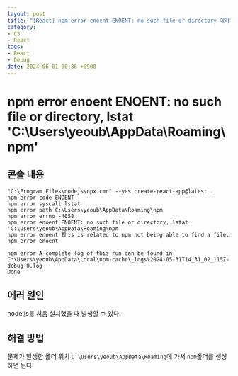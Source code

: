 ```yaml
---
layout: post
title: "[React] npm error enoent ENOENT: no such file or directory 에러"
category:
- CS
- React
tags:
- React
- Debug
date: 2024-06-01 00:36 +0900
---
```

# npm error enoent ENOENT: no such file or directory, lstat 'C:\Users\yeoub\AppData\Roaming\npm'

## 콘솔 내용
```console
"C:\Program Files\nodejs\npx.cmd" --yes create-react-app@latest .
npm error code ENOENT
npm error syscall lstat
npm error path C:\Users\yeoub\AppData\Roaming\npm
npm error errno -4058
npm error enoent ENOENT: no such file or directory, lstat 'C:\Users\yeoub\AppData\Roaming\npm'
npm error enoent This is related to npm not being able to find a file.
npm error enoent

npm error A complete log of this run can be found in: C:\Users\yeoub\AppData\Local\npm-cache\_logs\2024-05-31T14_31_02_115Z-debug-0.log
Done
```

## 에러 원인
node.js를 처음 설치했을 때 발생할 수 있다.

## 해결 방법
문제가 발생한 폴더 위치 `C:\Users\yeoub\AppData\Roaming`에 가서 `npm`폴더를 생성하면 된다.
